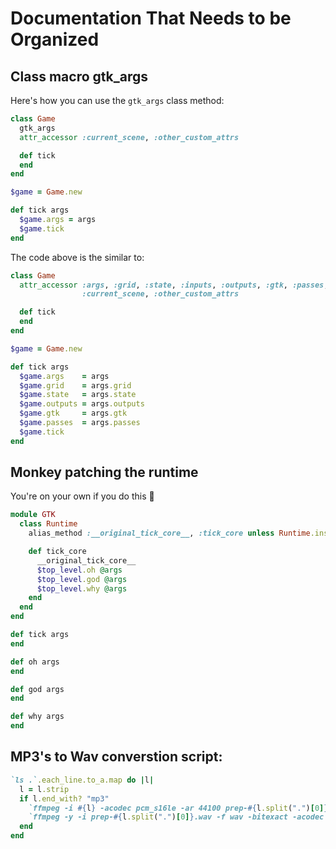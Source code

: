 # Documentation That Needs to be Organized

## Class macro gtk_args

Here's how you can use the `gtk_args` class method:

```ruby
class Game
  gtk_args
  attr_accessor :current_scene, :other_custom_attrs

  def tick
  end
end

$game = Game.new

def tick args
  $game.args = args
  $game.tick
end
```

The code above is the similar to:

```ruby
class Game
  attr_accessor :args, :grid, :state, :inputs, :outputs, :gtk, :passes,
                :current_scene, :other_custom_attrs

  def tick
  end
end

$game = Game.new

def tick args
  $game.args    = args
  $game.grid    = args.grid
  $game.state   = args.state
  $game.outputs = args.outputs
  $game.gtk     = args.gtk
  $game.passes  = args.passes
  $game.tick
end
```

## Monkey patching the runtime

You're on your own if you do this :grimacing:

```ruby
module GTK
  class Runtime
    alias_method :__original_tick_core__, :tick_core unless Runtime.instance_methods.include?(:__original_tick_core__)

    def tick_core
      __original_tick_core__
      $top_level.oh @args
      $top_level.god @args
      $top_level.why @args
    end
  end
end

def tick args
end

def oh args
end

def god args
end

def why args
end
```

## MP3's to Wav converstion script:

```ruby
`ls .`.each_line.to_a.map do |l|
  l = l.strip
  if l.end_with? "mp3"
    `ffmpeg -i #{l} -acodec pcm_s16le -ar 44100 prep-#{l.split(".")[0]}.wav`
    `ffmpeg -y -i prep-#{l.split(".")[0]}.wav -f wav -bitexact -acodec pcm_s16le -ar 44100 -ac 1 #{l.split(".")[0]}.wav`
  end
end
```
